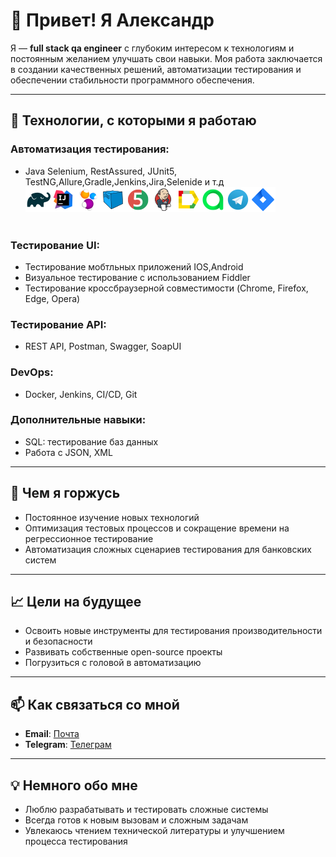 # 👋 Привет! Я Александр

Я — **full stack qa engineer** с глубоким интересом к технологиям и постоянным желанием улучшать свои навыки. Моя работа заключается в создании качественных решений, автоматизации тестирования и обеспечении стабильности программного обеспечения.

---

## 🚀 Технологии, с которыми я работаю
### Автоматизация тестирования:
- Java Selenium, RestAssured, JUnit5, TestNG,Allure,Gradle,Jenkins,Jira,Selenide и т.д  
![This is an image](/icons/Gradle.png)![This is an image](/icons/Intelij_IDEA.png)![This is an image](/icons/Selenide.png)![This is an image](/icons/Selenoid.png)![This is an image](/icons/JUnit5.png)![This is an image](/icons/Jenkins.png)![This is an image](/icons/Allure_Report.png)![This is an image](/icons/AllureTestOps.png)![This is an image](/icons/Telegram.png)![This is an image](/icons/Jira.png)</br></br>


### Тестирование UI:
- Тестирование мобтльных приложений IOS,Android  
- Визуальное тестирование с использованием Fiddler
- Тестирование кроссбраузерной совместимости (Chrome, Firefox, Edge, Opera)

### Тестирование API:
- REST API, Postman, Swagger, SoapUI

### DevOps:
- Docker, Jenkins, CI/CD, Git

### Дополнительные навыки:
- SQL: тестирование баз данных
- Работа с JSON, XML

---

## 🌟 Чем я горжусь
- Постоянное изучение новых технологий
- Оптимизация тестовых процессов и сокращение времени на регрессионное тестирование
- Автоматизация сложных сценариев тестирования для банковских систем

---

## 📈 Цели на будущее
- Освоить новые инструменты для тестирования производительности и безопасности
- Развивать собственные open-source проекты
- Погрузиться с головой в автоматизацию 

---

## 📫 Как связаться со мной
- **Email**: [Почта](mailto:kopenkin119@yandex.ru)
- **Telegram**: [Телеграм]( https://t.me/@trek119)

---

## 💡 Немного обо мне
- Люблю разрабатывать и тестировать сложные системы
- Всегда готов к новым вызовам и сложным задачам
- Увлекаюсь чтением технической литературы и улучшением процесса тестирования
